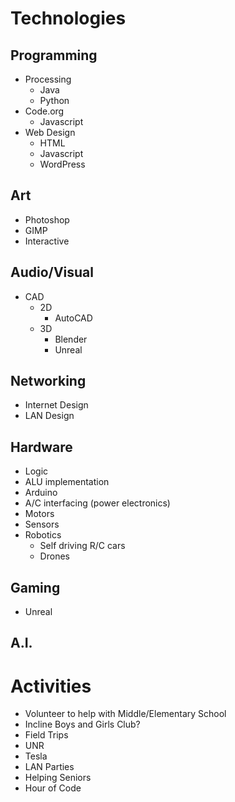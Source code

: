 # Technologies

## Programming
   * Processing
      * Java
      * Python
   * Code.org
      * Javascript
   * Web Design
      * HTML
      * Javascript
      * WordPress

## Art
   * Photoshop
   * GIMP
   * Interactive

## Audio/Visual
   * CAD
      * 2D
         * AutoCAD
      * 3D
         * Blender
         * Unreal

## Networking
   * Internet Design
   * LAN Design

## Hardware
   * Logic
   * ALU implementation
   * Arduino
   * A/C interfacing (power electronics)
   * Motors
   * Sensors
   * Robotics
      * Self driving R/C cars
      * Drones

## Gaming
   * Unreal

## A.I.

# Activities
   * Volunteer to help with Middle/Elementary School
   * Incline Boys and Girls Club?
   * Field Trips
   * UNR
   * Tesla
   * LAN Parties
   * Helping Seniors
   * Hour of Code
